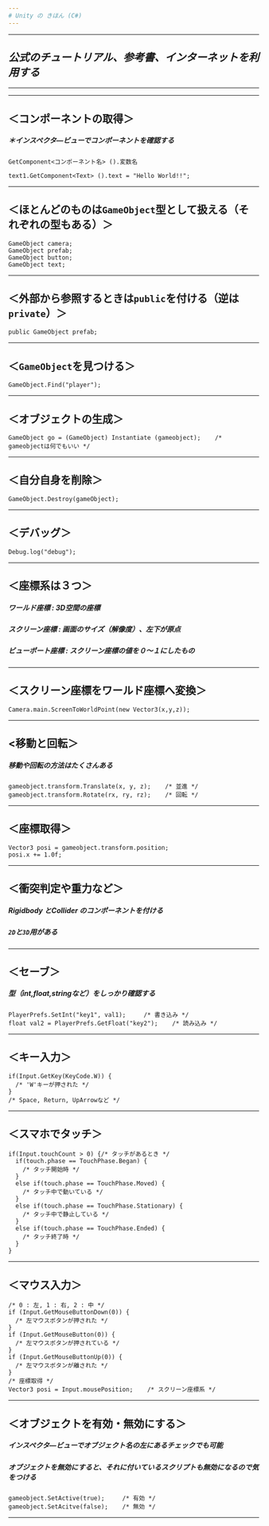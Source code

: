 ```yaml
---
# Unity の きほん (C#)
---
```

---
## *公式のチュートリアル、参考書、インターネットを利用する*
---
---
## ＜コンポーネントの取得＞
##### ＊インスペクタ―ビューでコンポーネントを確認する
```
GetComponent<コンポーネント名> ().変数名
```
```
text1.GetComponent<Text> ().text = "Hello World!!";
```
---
## ＜ほとんどのものは`GameObject`型として扱える（それぞれの型もある）＞
```
GameObject camera;
GameObject prefab;
GameObject button;
GameObject text;
```
---
## ＜外部から参照するときは`public`を付ける（逆は`private`）＞
```
public GameObject prefab;
```
---
## ＜`GameObject`を見つける＞
```
GameObject.Find("player");
```
---
## ＜オブジェクトの生成＞
```
GameObject go = (GameObject) Instantiate (gameobject);    /* gameobjectは何でもいい */
```
---
## ＜自分自身を削除＞
```
GameObject.Destroy(gameObject);
```
---
## ＜デバッグ＞
```
Debug.log("debug");
```
---
## ＜座標系は３つ＞
##### **ワールド座標** : 3D空間の座標
##### **スクリーン座標** : 画面のサイズ（解像度）、左下が原点
##### **ビューポート座標** : スクリーン座標の値を０～１にしたもの
---
## ＜スクリーン座標をワールド座標へ変換＞
```
Camera.main.ScreenToWorldPoint(new Vector3(x,y,z));
```
---
## <移動と回転＞
##### *移動や回転の方法はたくさんある*
```
gameobject.transform.Translate(x, y, z);    /* 並進 */
gameobject.transform.Rotate(rx, ry, rz);    /* 回転 */
```
---
## ＜座標取得＞
```
Vector3 posi = gameobject.transform.position;
posi.x += 1.0f;
```
---
## ＜衝突判定や重力など＞
##### Rigidbody とCollider のコンポーネントを付ける
##### **`2D`と`3D`用がある**
---
## ＜セーブ＞
##### 型（int,float,stringなど）をしっかり確認する
```
PlayerPrefs.SetInt("key1", val1);     /* 書き込み */
float val2 = PlayerPrefs.GetFloat("key2");    /* 読み込み */
```
---
## ＜キー入力＞
```
if(Input.GetKey(KeyCode.W)) {
  /* 'W'キーが押された */
}
/* Space, Return, UpArrowなど */
```
---
## ＜スマホでタッチ＞
```
if(Input.touchCount > 0) {/* タッチがあるとき */
  if(touch.phase == TouchPhase.Began) {
    /* タッチ開始時 */
  }
  else if(touch.phase == TouchPhase.Moved) {
    /* タッチ中で動いている */
  }
  else if(touch.phase == TouchPhase.Stationary) {
    /* タッチ中で静止している */
  }
  else if(touch.phase == TouchPhase.Ended) {
    /* タッチ終了時 */
  }
}
```
---
## ＜マウス入力＞
```
/* 0 : 左, 1 : 右, 2 : 中 */
if (Input.GetMouseButtonDown(0)) {
  /* 左マウスボタンが押された */
}
if (Input.GetMouseButton(0)) {
  /* 左マウスボタンが押されている */
}
if (Input.GetMouseButtonUp(0)) {
  /* 左マウスボタンが離された */
}
/* 座標取得 */
Vector3 posi = Input.mousePosition;    /* スクリーン座標系 */
```
---
## ＜オブジェクトを有効・無効にする＞
##### インスペクタ―ビューでオブジェクト名の左にあるチェックでも可能
##### オブジェクトを無効にすると、それに付いているスクリプトも無効になるので気をつける
```
gameobject.SetActive(true);     /* 有効 */
gameobject.SetAcitve(false);    /* 無効 */
```
---
